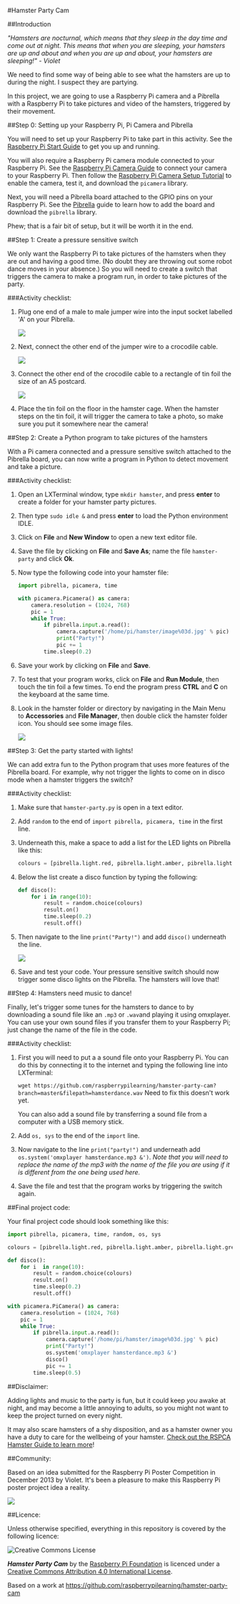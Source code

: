 #Hamster Party Cam

##Introduction

*"Hamsters are nocturnal, which means that they sleep in the day time and come out at night. This means that when you are sleeping, your hamsters are up and about and when you are up and about, your hamsters are sleeping!" - Violet* 

We need to find some way of being able to see what the hamsters are up to during the night. I suspect they are partying. 

In this project, we are going to use a Raspberry Pi camera and a Pibrella with a Raspberry Pi to take pictures and video of the hamsters, triggered by their movement. 

##Step 0: Setting up your Raspberry Pi, Pi Camera and Pibrella

You will need to set up your Raspberry Pi to take part in this activity. See the [Raspberry Pi Start Guide](http://www.raspberrypi.org/help/quick-start-guide/) to get you up and running.

You will also require a Raspberry Pi camera module connected to your Raspberry Pi. See the [Raspberry Pi Camera Guide](http://www.raspberrypi.org/help/camera-module-setup/) to connect your camera to your Raspberry Pi. Then follow the [Raspberry Pi Camera Setup Tutorial](https://github.com/raspberrypilearning/python-picamera-setup) to enable the camera, test it, and download the `picamera` library.

Next, you will need a Pibrella board attached to the GPIO pins on your Raspberry Pi. See the [Pibrella](https://github.com/raspberrypilearning/pibrella-setup) guide to learn how to add the board and download the `pibrella` library. 

Phew; that is a fair bit of setup, but it will be worth it in the end.

##Step 1: Create a pressure sensitive switch

We only want the Raspberry Pi to take pictures of the hamsters when they are out and having a good time. (No doubt they are throwing out some robot dance moves in your absence.) So you will need to create a switch that triggers the camera to make a program run, in order to take pictures of the party. 

###Activity checklist:

1. Plug one end of a male to male jumper wire into the input socket labelled 'A' on your Pibrella.

	![](jumper-wire.JPG)
	
2. Next, connect the other end of the jumper wire to a crocodile cable. 
	
	![](crocodile-cable.png)
	
3. Connect the other end of the crocodile cable to a rectangle of tin foil the size of an A5 postcard.

	![](tin-foil.png)

4. Place the tin foil on the floor in the hamster cage. When the hamster steps on the tin foil, it will trigger the camera to take a photo, so make sure you put it somewhere near the camera!

##Step 2: Create a Python program to take pictures of the hamsters

With a Pi camera connected and a pressure sensitive switch attached to the Pibrella board, you can now write a program in Python to detect movement and take a picture.

###Activity checklist:

1. Open an LXTerminal window, type `mkdir hamster`, and press **enter** to create a folder for your hamster party pictures.
2. Then type `sudo idle &` and press **enter** to load the Python environment IDLE.
2. Click on **File** and **New Window** to open a new text editor file.
3. Save the file by clicking on **File** and **Save As**; name the file `hamster-party` and click **Ok**.
4. Now type the following code into your hamster file:

	```python
	import pibrella, picamera, time

	with picamera.Picamera() as camera:
    	camera.resolution = (1024, 768)
    	pic = 1
    	while True:
        	if pibrella.input.a.read():
            	camera.capture('/home/pi/hamster/image%03d.jpg' % pic)
            	print("Party!")
            	pic += 1
        	time.sleep(0.2)    
	```            
5. Save your work by clicking on **File** and **Save**.
6. To test that your program works, click on **File** and **Run Module**, then touch the tin foil a few times. To end the program press **CTRL** and **C** on the keyboard at the same time.
7. Look in the hamster folder or directory by navigating in the Main Menu to **Accessories** and **File Manager**, then double click the hamster folder icon. You should see some image files.

	![](hamster-party.png)

##Step 3: Get the party started with lights!

We can add extra fun to the Python program that uses more features of the Pibrella board. For example, why not trigger the lights to come on in disco mode when a hamster triggers the switch?

###Activity checklist:

1. Make sure that `hamster-party.py` is open in a text editor.
2. Add `random` to the end of `import pibrella, picamera, time` in the first line.
3. Underneath this, make a space to add a list for the LED lights on Pibrella like this:
	
	```python
	colours = [pibrella.light.red, pibrella.light.amber, pibrella.light.green]
	``` 
4. Below the list create a disco function by typing the following:

	```python
	def disco():
	    for i in range(10):
	        result = random.choice(colours)
	        result.on()
	        time.sleep(0.2)
	        result.off()
	 ```
5. Then navigate to the line `print("Party!")` and add `disco()` underneath the line.

	![](hamster-code-2.png)
	
6. Save and test your code. Your pressure sensitive switch should now trigger some disco lights on the Pibrella. The hamsters will love that! 		        	

##Step 4: Hamsters need music to dance!

Finally, let's trigger some tunes for the hamsters to dance to by downloading a sound file like an `.mp3` or `.wav`and playing it using omxplayer. You can use your own sound files if you transfer them to your Raspberry Pi; just change the name of the file in the code. 

###Activity checklist:

1. First you will need to put a a sound file onto your Raspberry Pi. You can do this by connecting it to the internet and typing the following line into LXTerminal:
	
	`wget https://github.com/raspberrypilearning/hamster-party-cam?branch=master&filepath=hamsterdance.wav` Need to fix this doesn't work yet.
	
	You can also add a sound file by transferring a sound file from a computer with a USB memory stick.
2. Add `os, sys` to the end of the `import` line.
3. Now navigate to the line `print("party!")` and underneath add `os.system('omxplayer hamsterdance.mp3 &')`. *Note that you will need to replace the name of the mp3 with the name of the file you are using if it is different from the one being used here.* 
3. Save the file and test that the program works by triggering the switch again.

##Final project code:

Your final project code should look something like this:

```python
import pibrella, picamera, time, random, os, sys

colours = [pibrella.light.red, pibrella.light.amber, pibrella.light.green]

def disco():
	for i  in range(10):
    	result = random.choice(colours)
    	result.on()
    	time.sleep(0.2)
    	result.off()

with picamera.PiCamera() as camera:
    camera.resolution = (1024, 768)
    pic = 1
    while True:
        if pibrella.input.a.read():
            camera.capture('/home/pi/hamster/image%03d.jpg' % pic)
            print("Party!")
            os.system('omxplayer hamsterdance.mp3 &')
            disco()
            pic += 1
        time.sleep(0.5)
```        

##Disclaimer:

Adding lights and music to the party is fun, but it could keep *you* awake at night, and may become a little annoying to adults, so you might not want to keep the project turned on every night. 

It may also scare hamsters of a shy disposition, and as a hamster owner you have a duty to care for the wellbeing of your hamster. [Check out the RSPCA Hamster Guide to learn more](http://www.rspca.org.uk/allaboutanimals/pets/rodents/hamsters)!

##Community:

Based on an idea submitted for the Raspberry Pi Poster Competition in December 2013 by Violet.
It's been a pleasure to make this Raspberry Pi poster project idea a reality. 

![](poster.JPG)

##Licence:

Unless otherwise specified, everything in this repository is covered by the following licence:

![Creative Commons License](http://i.creativecommons.org/l/by-sa/4.0/88x31.png)

***Hamster Party Cam*** by the [Raspberry Pi Foundation](http://raspberrypi.org) is licenced under a [Creative Commons Attribution 4.0 International License](http://creativecommons.org/licenses/by-sa/4.0/).

Based on a work at https://github.com/raspberrypilearning/hamster-party-cam

